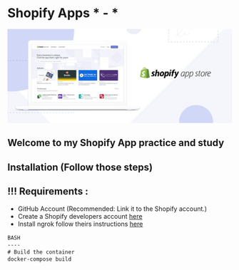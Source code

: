 
Shopify Apps * - *
=====
![Alt text](imgs/imgShopify.jpeg?raw=true "Title")
## Welcome to my Shopify App practice and study

Installation (Follow those steps)
-----

## !!! Requirements :
- GitHub Account (Recommended: Link it to the Shopify account.)
- Create a Shopify developers account [here](https://partners.shopify.com/signup/developer)
- Install ngrok follow theirs instructions [here](https://developers.shopify.com/tutorials/build-a-shopify-app-with-node-and-react/embed-your-app-in-shopify)

```
BASH
----
# Build the container
docker-compose build
```
